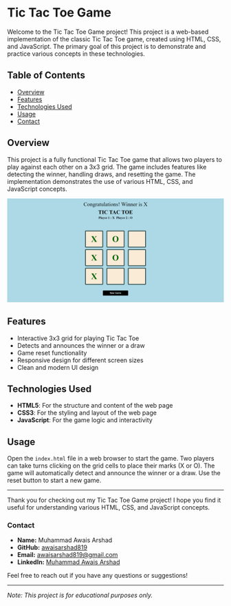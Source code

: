 # Tic Tac Toe Game

Welcome to the Tic Tac Toe Game project! This project is a web-based implementation of the classic Tic Tac Toe game, created using HTML, CSS, and JavaScript. The primary goal of this project is to demonstrate and practice various concepts in these technologies.

## Table of Contents

- [Overview](#overview)
- [Features](#features)
- [Technologies Used](#technologies-used)
- [Usage](#usage)
- [Contact](#contact)

## Overview

This project is a fully functional Tic Tac Toe game that allows two players to play against each other on a 3x3 grid. The game includes features like detecting the winner, handling draws, and resetting the game. The implementation demonstrates the use of various HTML, CSS, and JavaScript concepts.

![Tic Tac Toe Screenshot](./Tic-Tac-Toe/Assets/images/Tic-Tac-Toe.png)

## Features

- Interactive 3x3 grid for playing Tic Tac Toe
- Detects and announces the winner or a draw
- Game reset functionality
- Responsive design for different screen sizes
- Clean and modern UI design

## Technologies Used

- **HTML5**: For the structure and content of the web page
- **CSS3**: For the styling and layout of the web page
- **JavaScript**: For the game logic and interactivity

## Usage

Open the `index.html` file in a web browser to start the game. Two players can take turns clicking on the grid cells to place their marks (X or O). The game will automatically detect and announce the winner or a draw. Use the reset button to start a new game.

---

Thank you for checking out my Tic Tac Toe Game project! I hope you find it useful for understanding various HTML, CSS, and JavaScript concepts.

### Contact

- **Name:** Muhammad Awais Arshad
- **GitHub:** [awaisarshad819](https://github.com/awaisarshad819)
- **Email:** [awaisarshad819@gmail.com](mailto:awaisarshad819@gmail.com)
- **LinkedIn:** [Muhammad Awais Arshad](https://www.linkedin.com/in/muhammadawais-arshad/)

Feel free to reach out if you have any questions or suggestions!

---

*Note: This project is for educational purposes only.*
